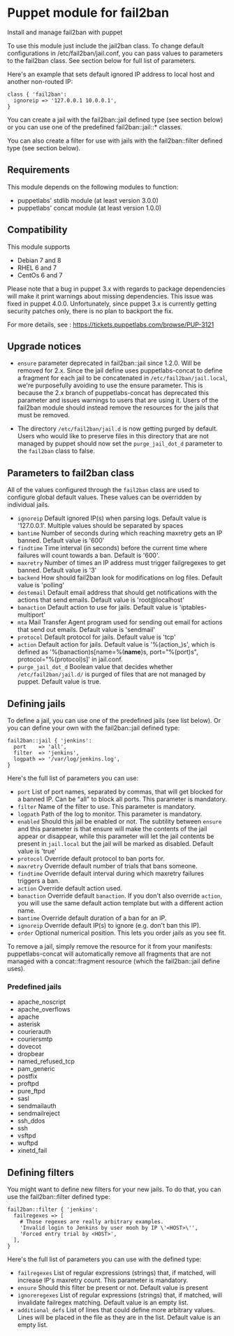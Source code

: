 # Puppet module for fail2ban #

Install and manage fail2ban with puppet

To use this module just include the jail2ban class. To change default
configurations in /etc/fail2ban/jail.conf, you can pass values to parameters to
the fail2ban class. See section below for full list of parameters.

Here's an example that sets default ignored IP address to local host and
another non-routed IP:

~~~
class { 'fail2ban':
  ignoreip => '127.0.0.1 10.0.0.1',
}
~~~

You can create a jail with the fail2ban::jail defined type (see section below)
or you can use one of the predefined fail2ban::jail::* classes.

You can also create a filter for use with jails with the fail2ban::filter
defined type (see section below).

## Requirements ##

This module depends on the following modules to function:

 * puppetlabs' stdlib module (at least version 3.0.0)
 * puppetlabs' concat module (at least version 1.0.0)

## Compatibility ##

This module supports

 * Debian 7 and 8
 * RHEL 6 and 7
 * CentOs 6 and 7

Please note that a bug in puppet 3.x with regards to package dependencies will
make it print warnings about missing dependencies. This issue was fixed in
puppet 4.0.0. Unfortunately, since puppet 3.x is currently getting security
patches only, there is no plan to backport the fix.

For more details, see : https://tickets.puppetlabs.com/browse/PUP-3121

## Upgrade notices ##

 * `ensure` parameter deprecated in fail2ban::jail since 1.2.0. Will be removed
     for 2.x.  Since the jail define uses puppetlabs-concat to define a
     fragment for each jail to be concatenated in `/etc/fail2ban/jail.local`,
     we're purposefully avoiding to use the ensure parameter. This is because
     the 2.x branch of puppetlabs-concat has deprecated this parameter and
     issues warnings to users that are using it. Users of the fail2ban module
     should instead remove the resources for the jails that must be removed.

 * The directory `/etc/fail2ban/jail.d` is now getting purged by default. Users
     who would like to preserve files in this directory that are not managed by
     puppet should now set the `purge_jail_dot_d` parameter to the `fail2ban`
     class to false.

## Parameters to fail2ban class ##

All of the values configured through the `fail2ban` class are used to configure
global default values. These values can be overridden by individual jails.

 * `ignoreip` Default ignored IP(s) when parsing logs. Default value is
   '127.0.0.1'. Multiple values should be separated by spaces
 * `bantime` Number of seconds during which reaching maxretry gets an IP
   banned. Default value is '600'
 * `findtime` Time interval (in seconds) before the current time where failures
   will count towards a ban. Default is '600'.
 * `maxretry` Number of times an IP address must trigger failgregexes to get
   banned. Default value is '3'
 * `backend` How should fail2ban look for modifications on log files. Default
   value is 'polling'
 * `destemail` Default email address that should get notifications with the
   actions that send emails. Default value is 'root@localhost'
 * `banaction` Default action to use for jails. Default value is
   'iptables-multiport'
 * `mta` Mail Transfer Agent program used for sending out email for actions
   that send out emails. Default value is 'sendmail'
 * `protocol` Default protocol for jails. Default value is 'tcp'
 * `action` Default action for jails. Default value is '%(action_)s', which is
   defined as '%(banaction)s[name=%(__name__)s, port="%(port)s",
   protocol="%(protocol)s]' in jail.conf.
 * `purge_jail_dot_d` Boolean value that decides whether
   `/etc/fail2ban/jail.d/` is purged of files that are not managed by puppet.
   Default value is true.

## Defining jails ##

To define a jail, you can use one of the predefined jails (see list below). Or
you can define your own with the fail2ban::jail defined type:

~~~
fail2ban::jail { 'jenkins':
  port    => 'all',
  filter  => 'jenkins',
  logpath => '/var/log/jenkins.log',
}
~~~

Here's the full list of parameters you can use:

 * `port` List of port names, separated by commas, that will get blocked for a
   banned IP. Can be "all" to block all ports. This parameter is mandatory.
 * `filter` Name of the filter to use. This parameter is mandatory.
 * `logpath` Path of the log to monitor. This parameter is mandatory.
 * `enabled` Should this jail be enabled or not. The subtility between `ensure`
   and this parameter is that ensure will make the contents of the jail appear
   or disappear, while this parameter will let the jail contents be present in
   `jail.local` but the jail will be marked as disabled. Default value is
   'true'
 * `protocol` Override default protocol to ban ports for.
 * `maxretry` Override default number of trials that bans someone.
 * `findtime` Override default interval during which maxretry failures triggers
   a ban.
 * `action` Override default action used.
 * `banaction` Override default `banaction`. If you don't also override
   `action`, you will use the same default action template but with a different
   action name.
 * `bantime` Override default duration of a ban for an IP.
 * `ignoreip` Override default IP(s) to ignore (e.g. don't ban this IP).
 * `order` Optional numerical position. This lets you order jails as you see
   fit.

To remove a jail, simply remove the resource for it from your manifests:
puppetlabs-concat will automatically remove all fragments that are not managed
with a concat::fragment resource (which the fail2ban::jail define uses).

### Predefined jails ###

 * apache_noscript
 * apache_overflows
 * apache
 * asterisk
 * courierauth
 * couriersmtp
 * dovecot
 * dropbear
 * named_refused_tcp
 * pam_generic
 * postfix
 * proftpd
 * pure_ftpd
 * sasl
 * sendmailauth
 * sendmailreject
 * ssh_ddos
 * ssh
 * vsftpd
 * wuftpd
 * xinetd_fail

## Defining filters ##

You might want to define new filters for your new jails. To do that, you can
use the fail2ban::filter defined type:

~~~
fail2ban::filter { 'jenkins':
  failregexes => [
    # Those regexes are really arbitrary examples.
    'Invalid login to Jenkins by user mooh by IP \'<HOST>\'',
    'Forced entry trial by <HOST>',
  ],
}
~~~

Here's the full list of parameters you can use with the defined type:

 * `failregexes` List of regular expressions (strings) that, if matched, will
   increase IP's maxretry count. This parameter is mandatory.
 * `ensure` Should this filter be present or not. Default value is present
 * `ignoreregexes` List of regular expressions (strings) that, if matched, will
   invalidate failregex matching. Default value is an empty list.
 * `additional_defs` List of lines that could define more arbitrary values.
   Lines will be placed in the file as they are in the list. Default value is
   an empty list.

